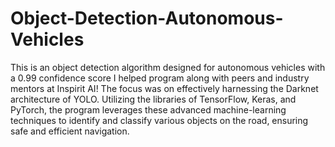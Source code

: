# Object-Detection-Autonomous-Vehicles
This is an object detection algorithm designed for autonomous vehicles with a 0.99 confidence score I helped program along with peers and industry mentors at Inspirit AI! The focus was on effectively harnessing the Darknet architecture of YOLO. Utilizing the libraries of TensorFlow, Keras, and PyTorch, the program leverages these advanced machine-learning techniques to identify and classify various objects on the road, ensuring safe and efficient navigation.
